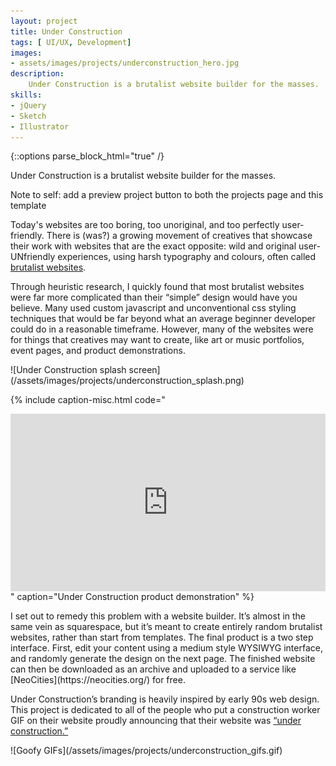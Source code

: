 ```yaml
---
layout: project
title: Under Construction
tags: [ UI/UX, Development]
images:
- assets/images/projects/underconstruction_hero.jpg
description:
    Under Construction is a brutalist website builder for the masses.
skills:
- jQuery
- Sketch
- Illustrator
---
```


{::options parse_block_html="true" /}

<div class="flex-wrapper post m-col">
<div class="flex-column _50 m-margin">
Under Construction is a brutalist website builder for the masses.

Note to self: add a preview project button to both the projects page and this template

Today's websites are too boring, too unoriginal, and too perfectly user-friendly. There is (was?) a growing movement of creatives that showcase their work with websites that are the exact opposite: wild and original user-UNfriendly experiences, using harsh typography and colours, often called [brutalist websites](https://brutalistwebsites.com/).

Through heuristic research, I quickly found that most brutalist websites were far more complicated than their “simple” design would have you believe. Many used custom javascript and unconventional css styling techniques that would be far beyond what an average beginner developer could do in a reasonable timeframe. However, many of the websites were for things that creatives may want to create, like art or music portfolios, event pages, and product demonstrations.
</div>
<div class="flex-column _50 m-margin">
![Under Construction splash screen](/assets/images/projects/underconstruction_splash.png)
</div>
</div>

{% include caption-misc.html
    code="<style>.embed-container { position: relative; padding-bottom: 56.25%; height: 0; overflow: hidden; max-width: 100%; } .embed-container iframe, .embed-container object, .embed-container embed { position: absolute; top: 0; left: 0; width: 100%; height: 100%; }</style><div class='embed-container'><iframe src='https://player.vimeo.com/video/324857301' frameborder='0' webkitAllowFullScreen mozallowfullscreen allowFullScreen></iframe></div>"
    caption="Under Construction product demonstration"
%}

<div class="flex-wrapper post m-col">
<div class="flex-column _50 m-margin">
I set out to remedy this problem with a website builder. It’s almost in the same vein as squarespace, but it’s meant to create entirely random brutalist websites, rather than start from templates. The final product is a two step interface. First, edit your content using a medium style WYSIWYG interface, and randomly generate the design on the next page. The finished website can then be downloaded as an archive and uploaded to a service like [NeoCities](https://neocities.org/) for free.

Under Construction’s branding is heavily inspired by early 90s web design. This project is dedicated to all of the people who put a construction worker GIF on their website proudly announcing that their website was [“under construction.”](http://textfiles.com/underconstruction/)
</div>
<div class="flex-column _50 m-margin">
![Goofy GIFs](/assets/images/projects/underconstruction_gifs.gif)
</div>
</div>